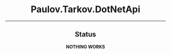 <div align=center style="text-align: center">
<h1 style="text-align: center"> Paulov.Tarkov.DotNetApi </h1>

</div>

---

<div align=center>


## Status

**NOTHING WORKS**
